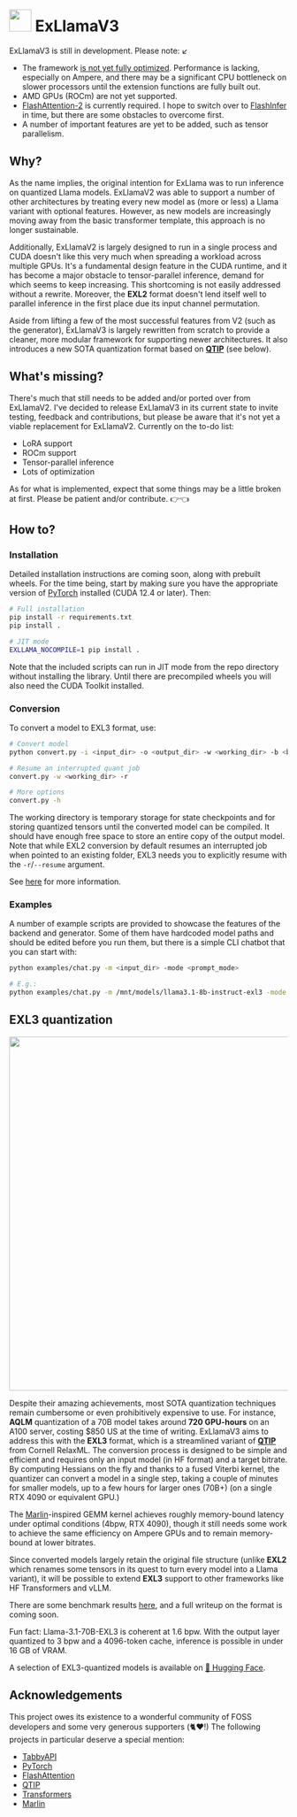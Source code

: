 
# <img src="doc/cat.png" width="40"> ExLlamaV3

ExLlamaV3 is still in development. Please note: ↙

- The framework <u>is not yet fully optimized</u>. Performance is lacking, especially on Ampere, and there may be a significant CPU bottleneck on slower processors until the extension functions are fully built out.
- AMD GPUs (ROCm) are not yet supported.
- [FlashAttention-2](https://github.com/Dao-AILab/flash-attention) is currently required. I hope to switch over to [FlashInfer](https://github.com/flashinfer-ai/flashinfer/tree/main) in time, but there are some obstacles to overcome first. 
- A number of important features are yet to be added, such as tensor parallelism.

## Why?

As the name implies, the original intention for ExLlama was to run inference on quantized Llama models. ExLlamaV2 was able to support a number of other architectures by treating every new model as (more or less) a Llama variant with optional features. However, as new models are increasingly moving away from the basic transformer template, this approach is no longer sustainable.  

Additionally, ExLlamaV2 is largely designed to run in a single process and CUDA doesn't like this very much when spreading a workload across multiple GPUs. It's a fundamental design feature in the CUDA runtime, and it has become a major obstacle to tensor-parallel inference, demand for which seems to keep increasing. This shortcoming is not easily addressed without a rewrite. Moreover, the **EXL2** format doesn't lend itself well to parallel inference in the first place due its input channel permutation.

Aside from lifting a few of the most successful features from V2 (such as the generator), ExLlamaV3 is largely rewritten from scratch to provide a cleaner, more modular framework for supporting newer architectures. It also introduces a new SOTA quantization format based on [**QTIP**](https://github.com/Cornell-RelaxML/qtip) (see below).

## What's missing?

There's much that still needs to be added and/or ported over from ExLlamaV2. I've decided to release ExLlamaV3 in its current state to invite testing, feedback and contributions, but please be aware that it's not yet a viable replacement for ExLlamaV2. Currently on the to-do list:

- LoRA support
- ROCm support
- Tensor-parallel inference
- Lots of optimization

As for what is implemented, expect that some things may be a little broken at first. Please be patient and/or contribute. 👉👈 

## How to?

### Installation

Detailed installation instructions are coming soon, along with prebuilt wheels. For the time being, start by making sure you have the appropriate version of [PyTorch](https://pytorch.org/get-started/locally/) installed (CUDA 12.4 or later). Then:

```sh
# Full installation
pip install -r requirements.txt
pip install .

# JIT mode
EXLLAMA_NOCOMPILE=1 pip install . 
```

Note that the included scripts can run in JIT mode from the repo directory without installing the library. Until there are precompiled wheels you will also need the CUDA Toolkit installed. 

### Conversion

To convert a model to EXL3 format, use:

```sh
# Convert model
python convert.py -i <input_dir> -o <output_dir> -w <working_dir> -b <bitrate>

# Resume an interrupted quant job
convert.py -w <working_dir> -r

# More options
convert.py -h
```

The working directory is temporary storage for state checkpoints and for storing quantized tensors until the converted model can be compiled. It should have enough free space to store an entire copy of the output model. Note that while EXL2 conversion by default resumes an interrupted job when pointed to an existing folder, EXL3 needs you to explicitly resume with the `-r`/`--resume` argument.    

See [here](doc/convert.md) for more information.

### Examples

A number of example scripts are provided to showcase the features of the backend and generator. Some of them have hardcoded model paths and should be edited before you run them, but there is a simple CLI chatbot that you can start with:

```sh
python examples/chat.py -m <input_dir> -mode <prompt_mode> 

# E.g.:
python examples/chat.py -m /mnt/models/llama3.1-8b-instruct-exl3 -mode llama3
```

## EXL3 quantization

<div align="center">
    <a href="doc/exl3.md" target="_blank">
        <img src="doc/llama31_8b_instruct_bpw.png" width="640">
    </a>
</div>

Despite their amazing achievements, most SOTA quantization techniques remain cumbersome or even prohibitively expensive to use. For instance, **AQLM** quantization of a 70B model takes around **720 GPU-hours** on an A100 server, costing $850 US at the time of writing. ExLlamaV3 aims to address this with the **EXL3** format, which is a streamlined variant of [**QTIP**](https://github.com/Cornell-RelaxML/qtip) from Cornell RelaxML. The conversion process is designed to be simple and efficient and requires only an input model (in HF format) and a target bitrate. By computing Hessians on the fly and thanks to a fused Viterbi kernel, the quantizer can convert a model in a single step, taking a couple of minutes for smaller models, up to a few hours for larger ones (70B+) (on a single RTX 4090 or equivalent GPU.)

The [Marlin](https://github.com/IST-DASLab/marlin)-inspired GEMM kernel achieves roughly memory-bound latency under optimal conditions (4bpw, RTX 4090), though it still needs some work to achieve the same efficiency on Ampere GPUs and to remain memory-bound at lower bitrates.

Since converted models largely retain the original file structure (unlike **EXL2** which renames some tensors in its quest to turn every model into a Llama variant), it will be possible to extend **EXL3** support to other frameworks like HF Transformers and vLLM.

There are some benchmark results [here](doc/exl3.md), and a full writeup on the format is coming soon.

Fun fact: Llama-3.1-70B-EXL3 is coherent at 1.6 bpw. With the output layer quantized to 3 bpw and a 4096-token cache, inference is possible in under 16 GB of VRAM. 

A selection of EXL3-quantized models is available on [🤗 Hugging Face](https://huggingface.co/collections/turboderp/exl3-models-67f2dfe530f05cb9f596d21a).


## Acknowledgements

This project owes its existence to a wonderful community of FOSS developers and some very generous supporters (🐈❤️!) The following projects in particular deserve a special mention:

- [TabbyAPI](https://github.com/theroyallab/tabbyAPI/)
- [PyTorch](https://github.com/pytorch/pytorch)
- [FlashAttention](https://github.com/Dao-AILab/flash-attention)
- [QTIP](https://github.com/Cornell-RelaxML/qtip)
- [Transformers](https://github.com/huggingface/transformers)
- [Marlin](https://github.com/IST-DASLab/marlin)